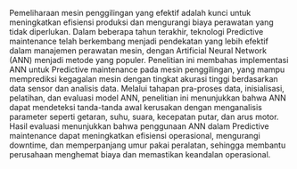 Pemeliharaan mesin penggilingan yang efektif adalah kunci untuk meningkatkan efisiensi produksi dan mengurangi biaya perawatan yang tidak diperlukan. Dalam beberapa tahun terakhir, teknologi Predictive maintenance telah berkembang menjadi pendekatan yang lebih efektif dalam manajemen perawatan mesin, dengan Artificial Neural Network (ANN) menjadi metode yang populer. Penelitian ini membahas implementasi ANN untuk Predictive maintenance pada mesin penggilingan, yang mampu memprediksi kegagalan mesin dengan tingkat akurasi tinggi berdasarkan data sensor dan analisis data. Melalui tahapan pra-proses data, inisialisasi, pelatihan, dan evaluasi model ANN, penelitian ini menunjukkan bahwa ANN dapat mendeteksi tanda-tanda awal kerusakan dengan menganalisis parameter seperti getaran, suhu, suara, kecepatan putar, dan arus motor. Hasil evaluasi menunjukkan bahwa penggunaan ANN dalam Predictive maintenance dapat meningkatkan efisiensi operasional, mengurangi downtime, dan memperpanjang umur pakai peralatan, sehingga membantu perusahaan menghemat biaya dan memastikan keandalan operasional.
